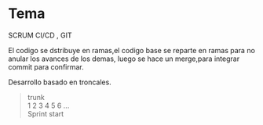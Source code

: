 # Tema
SCRUM CI/CD , GIT

El codigo se dstribuye en ramas,el codigo base se reparte en ramas para no anular los avances de los demas, luego se hace un merge,para integrar
commit para confirmar.

Desarrollo basado en troncales.

> trunk<br>
> 1 2 3 4 5 6 ...<br>
> Sprint start
